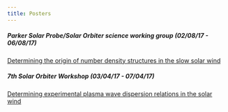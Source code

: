 ```yaml
---
title: Posters
---
```


##### Parker Solar Probe/Solar Orbiter science working group (02/08/17 - 06/08/17)
[Determining the origin of number density structures in the slow solar wind](posters/2017Washington.pdf)


##### 7th Solar Orbiter Workshop (03/04/17 - 07/04/17)
[Determining experimental plasma wave dispersion relations in the solar wind](posters/2017Granada.pdf)
